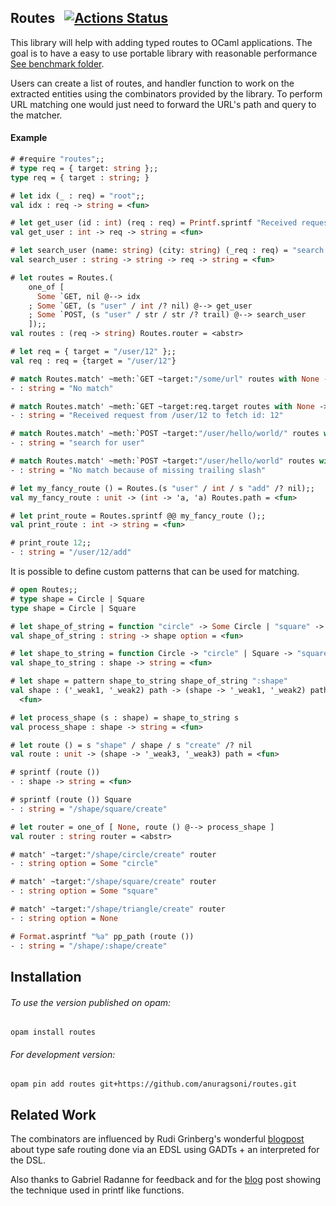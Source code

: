 ## Routes &nbsp; [![Actions Status](https://github.com/anuragsoni/routes/workflows/Build/badge.svg)](https://github.com/anuragsoni/routes/actions)

[travis]: https://travis-ci.com/anuragsoni/routes/branches
[travis-img]: https://travis-ci.com/anuragsoni/routes.svg?branch=master

This library will help with adding typed routes to OCaml applications.
The goal is to have a easy to use portable library with
reasonable performance [See benchmark folder](https://github.com/anuragsoni/routes/tree/master/bench).

Users can create a list of routes, and handler function to work
on the extracted entities using the combinators provided by
the library. To perform URL matching one would just need to forward
the URL's path and query to the matcher.

#### Example

```ocaml
# #require "routes";;
# type req = { target: string };;
type req = { target : string; }

# let idx (_ : req) = "root";;
val idx : req -> string = <fun>

# let get_user (id : int) (req : req) = Printf.sprintf "Received request from %s to fetch id: %d" req.target id;;
val get_user : int -> req -> string = <fun>

# let search_user (name: string) (city: string) (_req : req) = "search for user";;
val search_user : string -> string -> req -> string = <fun>

# let routes = Routes.(
    one_of [
      Some `GET, nil @--> idx
    ; Some `GET, (s "user" / int /? nil) @--> get_user
    ; Some `POST, (s "user" / str / str /? trail) @--> search_user
    ]);;
val routes : (req -> string) Routes.router = <abstr>

# let req = { target = "/user/12" };;
val req : req = {target = "/user/12"}

# match Routes.match' ~meth:`GET ~target:"/some/url" routes with None -> "No match" | Some r -> r req;;
- : string = "No match"

# match Routes.match' ~meth:`GET ~target:req.target routes with None -> "No match" | Some r -> r req;;
- : string = "Received request from /user/12 to fetch id: 12"

# match Routes.match' ~meth:`POST ~target:"/user/hello/world/" routes with None -> "No match" | Some r -> r req;;
- : string = "search for user"

# match Routes.match' ~meth:`POST ~target:"/user/hello/world" routes with None -> "No match because of missing trailing slash" | Some r -> r req;;
- : string = "No match because of missing trailing slash"

# let my_fancy_route () = Routes.(s "user" / int / s "add" /? nil);;
val my_fancy_route : unit -> (int -> 'a, 'a) Routes.path = <fun>

# let print_route = Routes.sprintf @@ my_fancy_route ();;
val print_route : int -> string = <fun>

# print_route 12;;
- : string = "/user/12/add"
```

It is possible to define custom patterns that can be used for matching.

```ocaml
# open Routes;;
# type shape = Circle | Square
type shape = Circle | Square

# let shape_of_string = function "circle" -> Some Circle | "square" -> Some Square | _ -> None
val shape_of_string : string -> shape option = <fun>

# let shape_to_string = function Circle -> "circle" | Square -> "square"
val shape_to_string : shape -> string = <fun>

# let shape = pattern shape_to_string shape_of_string ":shape"
val shape : ('_weak1, '_weak2) path -> (shape -> '_weak1, '_weak2) path =
  <fun>

# let process_shape (s : shape) = shape_to_string s
val process_shape : shape -> string = <fun>

# let route () = s "shape" / shape / s "create" /? nil
val route : unit -> (shape -> '_weak3, '_weak3) path = <fun>

# sprintf (route ())
- : shape -> string = <fun>

# sprintf (route ()) Square
- : string = "/shape/square/create"

# let router = one_of [ None, route () @--> process_shape ]
val router : string router = <abstr>

# match' ~target:"/shape/circle/create" router
- : string option = Some "circle"

# match' ~target:"/shape/square/create" router
- : string option = Some "square"

# match' ~target:"/shape/triangle/create" router
- : string option = None

# Format.asprintf "%a" pp_path (route ())
- : string = "/shape/:shape/create"
```

## Installation

###### To use the version published on opam:
```
opam install routes
```

###### For development version:
```
opam pin add routes git+https://github.com/anuragsoni/routes.git
```

## Related Work

The combinators are influenced by Rudi Grinberg's wonderful [blogpost](http://rgrinberg.com/posts/primitive-type-safe-routing/) about
type safe routing done via an EDSL using GADTs + an interpreted for the DSL.

Also thanks to Gabriel Radanne for feedback and for the [blog](https://drup.github.io/2016/08/02/difflists/) post showing the technique
used in printf like functions.

